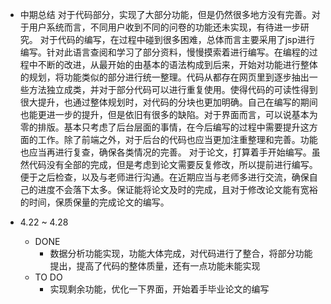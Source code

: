 - 中期总结
对于代码部分，实现了大部分功能，但是仍然很多地方没有完善。对于用户系统而言，不同用户收到不同的问卷的功能还未实现，有待进一步研究。
对于代码的编写，在过程中碰到很多困难，总体而言主要采用了jsp进行编写。针对此语言查阅和学习了部分资料，慢慢摸索着进行编写。在编程的过程中不断的改进，从最开始的由基本的语法构成到后来，开始对功能进行整体的规划，将功能类似的部分进行统一整理。代码从都存在网页里到逐步抽出一些方法独立成类，并对于部分代码可以进行重复使用。使得代码的可读性得到很大提升，也通过整体规划时，对代码的分块也更加明确。自己在编写的期间也能更进一步的提升，但是依旧有很多的缺陷。对于界面而言，可以说基本为零的排版。基本只考虑了后台层面的事情，在今后编写的过程中需要提升这方面的工作。除了前端之外，对于后台的代码也应当更加注重整理和完善。功能也应当再进行复查，确保各类情况的完善。
对于论文，打算着手开始编写。虽然代码没有全部的完成，但是考虑到论文需要反复修改，所以提前进行编写。便于之后检查，以及与老师进行沟通。在近期应当与老师多进行交流，确保自己的进度不会落下太多。保证能将论文及时的完成，且对于修改论文能有宽裕的时间，保质保量的完成论文的编写。

- 4.22 ~ 4.28
  - DONE
    - 数据分析功能实现，功能大体完成，对代码进行了整合，将部分功能提出，提高了代码的整体质量，还有一点功能未能实现
  - TO DO
    - 实现剩余功能，优化一下界面，开始着手毕业论文的编写